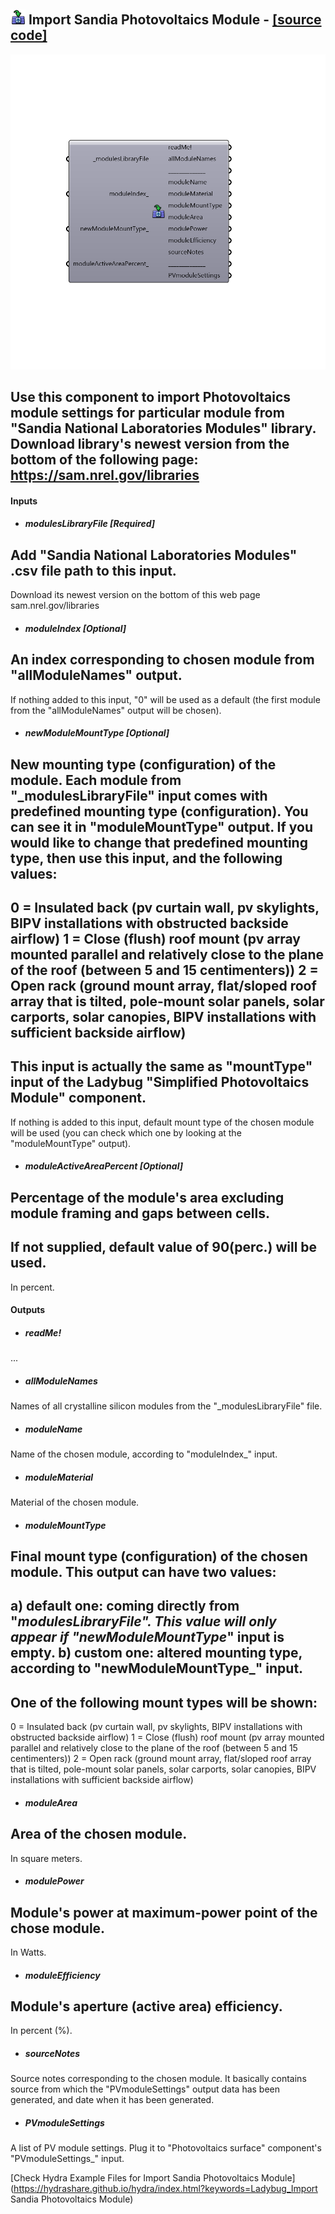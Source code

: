 ## ![](../../images/icons/Import_Sandia_Photovoltaics_Module.png) Import Sandia Photovoltaics Module - [[source code]](https://github.com/ladybug-tools/ladybug-legacy/tree/master/src/Ladybug_Import%20Sandia%20Photovoltaics%20Module.py)

![](../../images/components/Import_Sandia_Photovoltaics_Module.png)

Use this component to import Photovoltaics module settings for particular module from "Sandia National Laboratories Modules" library.
 Download library's newest version from the bottom of the following page:
 https://sam.nrel.gov/libraries
 -
 

#### Inputs
* ##### modulesLibraryFile [Required]
Add "Sandia National Laboratories Modules" .csv file path to this input.
 -
 Download its newest version on the bottom of this web page
 sam.nrel.gov/libraries
* ##### moduleIndex [Optional]
An index corresponding to chosen module from "allModuleNames" output.
 -
 If nothing added to this input, "0" will be used as a default (the first module from the "allModuleNames" output will be chosen).
* ##### newModuleMountType [Optional]
New mounting type (configuration) of the module.
 Each module from "_modulesLibraryFile" input comes with predefined mounting type (configuration). You can see it in "moduleMountType" output.
 If you would like to change that predefined mounting type, then use this input, and the following values:
 -
 0 = Insulated back (pv curtain wall, pv skylights, BIPV installations with obstructed backside airflow)
 1 = Close (flush) roof mount (pv array mounted parallel and relatively close to the plane of the roof (between 5 and 15 centimenters))
 2 = Open rack (ground mount array, flat/sloped roof array that is tilted, pole-mount solar panels, solar carports, solar canopies, BIPV installations with sufficient backside airflow)
 -
 This input is actually the same as "mountType" input of the Ladybug "Simplified Photovoltaics Module" component.
 -
 If nothing is added to this input, default mount type of the chosen module will be used (you can check which one by looking at the "moduleMountType" output).
* ##### moduleActiveAreaPercent [Optional]
Percentage of the module's area excluding module framing and gaps between cells. 
 -
 If not supplied, default value of 90(perc.) will be used.
 -
 In percent.

#### Outputs
* ##### readMe!
...
* ##### allModuleNames
Names of all crystalline silicon modules from the "_modulesLibraryFile" file.
* ##### moduleName
Name of the chosen module, according to "moduleIndex_" input.
* ##### moduleMaterial
Material of the chosen module.
* ##### moduleMountType
Final mount type (configuration) of the chosen module.
 This output can have two values:
 -
 a) default one: coming directly from "_modulesLibraryFile". This value will only appear if "newModuleMountType_" input is empty.
 b) custom one: altered mounting type, according to "newModuleMountType_" input.
 -
 One of the following mount types will be shown:
 -
 0 = Insulated back (pv curtain wall, pv skylights, BIPV installations with obstructed backside airflow)
 1 = Close (flush) roof mount (pv array mounted parallel and relatively close to the plane of the roof (between 5 and 15 centimenters))
 2 = Open rack (ground mount array, flat/sloped roof array that is tilted, pole-mount solar panels, solar carports, solar canopies, BIPV installations with sufficient backside airflow)
* ##### moduleArea
Area of the chosen module.
 -
 In square meters.
* ##### modulePower
Module's power at maximum-power point of the chose module.
 -
 In Watts.
* ##### moduleEfficiency
Module's aperture (active area) efficiency.
 -
 In percent (%).
* ##### sourceNotes
Source notes corresponding to the chosen module.
 It basically contains source from which the "PVmoduleSettings" output data has been generated, and date when it has been generated.
* ##### PVmoduleSettings
A list of PV module settings. Plug it to "Photovoltaics surface" component's "PVmoduleSettings_" input.


[Check Hydra Example Files for Import Sandia Photovoltaics Module](https://hydrashare.github.io/hydra/index.html?keywords=Ladybug_Import Sandia Photovoltaics Module)